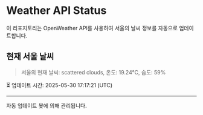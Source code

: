 
# Weather API Status

이 리포지토리는 OpenWeather API를 사용하여 서울의 날씨 정보를 자동으로 업데이트합니다.

## 현재 서울 날씨
> 서울의 현재 날씨: scattered clouds, 온도: 19.24°C, 습도: 59%

⏳ 업데이트 시간: 2025-05-30 17:17:21 (UTC)

---
자동 업데이트 봇에 의해 관리됩니다.
